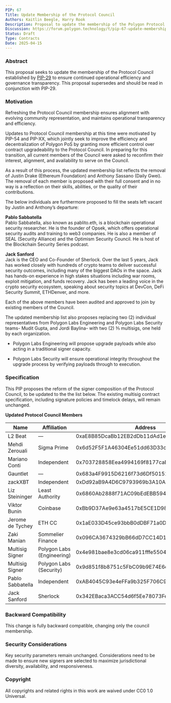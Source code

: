 ```yaml
---
PIP: 67  
Title: Update Membership of the Protocol Council  
Authors: Kaitlin Beegle, Harry Rook 
Description: Proposal to update the membership of the Polygon Protocol Council  
Discussion: https://forum.polygon.technology/t/pip-67-update-membership-of-the-protocol-council/21007 
Status: Draft  
Type: Contracts  
Date: 2025-04-15
---
```


### Abstract  
This proposal seeks to update the membership of the Protocol Council established by [PIP-29](https://github.com/maticnetwork/Polygon-Improvement-Proposals/blob/main/PIPs/PIP-29.md) to ensure continued operational efficiency and governance transparency. This proposal supersedes and should be read in conjunction with PIP-29.

### Motivation  
Refreshing the Protocol Council membership ensures alignment with evolving community representation, and maintains operational transparency and efficiency. 

Updates to Protocol Council membership at this time were motivated by PIP-54 and PIP-XX, which jointly seek to improve the  efficiency and decentralization of Polygon PoS by granting more efficient control over contract upgradeability to the Protocol Council.  In preparing for this transition, all current members of the Council were asked to reconfirm their interest, alignment, and availability to serve on the Council. 

As a result of this process, the updated membership list reflects the removal of Justin Drake (Ethereum Foundation) and Anthony Sassano (Daily Gwei).  The removal of each member is proposed with their full consent and in no way is a reflection on their skills, abilities, or the quality of their contributions. 

The below individuals are furthermore proposed to fill the seats left vacant by Justin and Anthony’s departure:

**Pablo Sabbatella**  
Pablo Sabbatella, also known as pablito.eth, is a blockchain operational security researcher. He is the founder of Opsek, which offers operational security audits and training to web3 companies.  He is also a member of SEAL (Security Alliance) and the Optimism Security Council.  He is host of the Blockchain Security Series podcast. 

**Jack Sanford**  
Jack is the CEO and Co-Founder of Sherlock.  Over the last 5 years, Jack has worked closely with hundreds of crypto teams to deliver successful security outcomes, including many of the biggest DAOs in the space.  Jack has hands-on experience in high stakes situations including war rooms, exploit mitigation, and funds recovery.  Jack has been a leading voice in the crypto security ecosystem, speaking about security topics at DevCon, DeFi Security Summit, ETHDenver, and more. 

Each of the above members have been audited and approved to join by existing members of the Council. 

The updated membership list also proposes replacing two (2) individual representatives from Polygon Labs Engineering and Polygon Labs Security teams- Mudit Gupta, and Jordi Baylina-  with two (2) ⅗ multisigs, one held by each organization. 

* Polygon Labs Engineering will propose upgrade payloads while also acting in a traditional signer capacity.   
    
* Polygon Labs Security will ensure operational integrity throughout the upgrade process by verifying payloads through to execution.

### Specification  
This PIP proposes the reform of the signer composition of the Protocol Council, to be updated to the the list below. The existing multisig contract specification, including signature policies and timelock delays, will remain unchanged. 

**Updated Protocol Council Members**

| Name                | Affiliation                | Address                                      |
|---------------------|----------------------------|----------------------------------------------|
| L2 Beat             | —                          | 0xaE8B85DcaBb12EB2dDb11dAd1ed968b7eD81B410   |
| Mehdi Zerouali      | Sigma Prime                | 0x6d52F5F1A46304Ee51dd63D33cf1A7Be67EB9250   |
| Mariano Conti       | Independent                | 0x703728858Eea4994169f8177caB4F6dBA9783EAA   |
| Gauntlet            | —                          | 0x683a4F9915D6216f73d6Df50151725036bD26C02   |
| zackXBT             | Independent                | 0xDd92aB9A4D6C9793969b3A10A11FC934D5d93a49   |
| Liz Steininger      | Least Authority            | 0x6860Ab2888f71AC09bEdEBB594b5B50299aC7889   |
| Viktor Bunin        | Coinbase                   | 0xBb9D37Ae9e63a4517bE5CE1D98eB9D89938fb651   |
| Jerome de Tychey    | ETH CC                     | 0x1aE033D45ce93bbB0dDBF71a0Da9de01FeFD8529   |
| Zaki Manian         | Sommelier Finance          | 0x096CA3674329bB66dD7CC14D1511dfB7728b9193   |
| Multisig Signer     | Polygon Labs (Engineering) | 0x4e981bae8e3cd06ca911fffe5504b2653ac1c38a   |
| Multisig Signer     | Polygon Labs (Security)    | 0x9d851f8b8751c5FbC09b9E74E6e68E9950949052   |
| Pablo Sabbatella    | Independent                | 0xAB4045C93e4eFFa9b325F706C9a690Ed00d08958   |
| Jack Sanford        | Sherlock                   | 0x342EBaca3ACC54d6f5Ee78073FeC4af07f42B94e   |

### Backward Compatibility  
This change is fully backward compatible, changing only the council membership. 

### Security Considerations  
Key security parameters remain unchanged. Considerations need to be made to ensure new signers are selected to maximize jurisdictional diversity, availability, and responsiveness.

### Copyright  
All copyrights and related rights in this work are waived under CC0 1.0 Universal.
